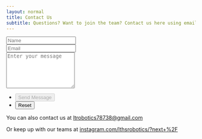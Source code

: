 ```yaml
---
layout: normal
title: Contact Us
subtitle: Questions? Want to join the team? Contact us here using email! *The form is disabled because spammers
---
```

<section id="content">
  <section>
    <form method="post" action="">
      <div class="row gtr-uniform gtr-50">
        <div class="col-6 col-12-xsmall">
          <input type="text" name="name" id="name" value="" placeholder="Name" />
        </div>
        <div class="col-6 col-12-xsmall">
          <input type="email" name="email" id="email" value="" placeholder="Email" />
        </div>
        <div class="col-12">
          <textarea name="message" id="message" placeholder="Enter your message" rows="6"></textarea>
          <input type="hidden" name="hp" id="hp" value="" placeholder="Haha gotem" />
        </div>
        <div class="col-12">
          <ul class="actions">
            <li><input type="submit" value="Send Message" class="primary" disabled></li>
            <li><input type="reset" value="Reset" /></li>
          </ul>
        </div>
      </div>
    </form>
    <p> You can also contact us at <a href="mailto:ltrobotics78738@gmail.com">ltrobotics78738@gmail.com</a></p>
    <p> Or keep up with our teams at <a href="mailto:instagram.com/lthsrobotics/?next+%2F">instagram.com/lthsrobotics/?next+%2F</a></p>
  </section>
</section>
